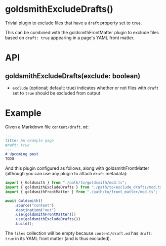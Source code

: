 # goldsmithExcludeDrafts()
Trivial plugin to exclude files that have a `draft` property set to `true`.

This can be combined with the goldsmithFrontMatter plugin to exclude files based on `draft: true` appearing in a page's YAML front matter.

# API
## goldsmithExcludeDrafts(exclude: boolean)
* `exclude` (optional; default: true) indicates whether or not files with `draft` set to `true` should be excluded from output

# Example
Given a Markdown file `content/draft.md`:

```markdown
---
title: An example page
draft: true
---
# Upcoming post
TODO
```

And this plugin configured as follows, along with goldsmithFrontMatter (although you can use any plugin to attach `draft` metadata):

```typescript
import { Goldsmith } from "./path/to/goldsmith/mod.ts";
import { goldsmithExcludeDrafts } from "./path/to/exclude_drafts/mod.ts";
import { goldsmithFrontMatter } from "./path/to/front_matter/mod.ts";

await Goldsmith()
    .source("content")
    .destination("out")
    .use(goldsmithFrontMatter())
    .use(goldsmithExcludeDrafts())
    .build();
```

The `files` collection will be empty because `content/draft.md` has `draft: true` in its YAML front matter (and is thus excluded).
